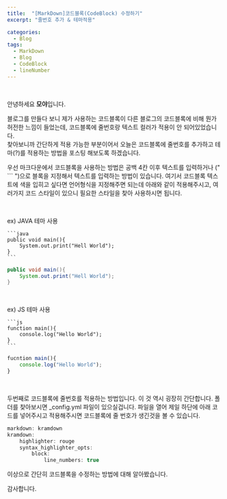 ```yaml
---
title:  "[MarkDown]코드블록(CodeBlock) 수정하기"
excerpt: "줄번호 추가 & 테마적용"

categories:
  - Blog
tags: 
  - MarkDown 
  - Blog
  - CodeBlock
  - lineNumber
---
```


<br/>

안녕하세요 **모야**입니다.

블로그를 만들다 보니 제가 사용하는 코드블록이 다른 블로그의 코드블록에 비해 뭔가 허전한 느낌이 들었는데,
코드블록에 줄번호랑 텍스트 컬러가 적용이 안 되어있었습니다.<br/>
찾아보니까 간단하게 적용 가능한 부분이어서 오늘은 코드블록에 줄번호를 추가하고 테마(?)를 적용하는
방법을 포스팅 해보도록 하겠습니다.


우선 마크다운에서 코드블록을 사용하는 방법은 공백 4칸 이후 텍스트를 입력하거나 (" ``` ")으로 블록을 지정해서 텍스트를 입력하는 방법이 있습니다.
여기서 코드블록 텍스트에 색을 입히고 싶다면 언어형식을 지정해주면 되는데 아래와 같이 적용해주시고, 여러가지 코드 스타일이 있으니 필요한 스타일을 찾아 사용하시면 됩니다.

<br/>

ex) JAVA 테마 사용

    ```java
    public void main(){
        System.out.print("Hell World");
    }
    ```

```java
public void main(){
    System.out.print("Hell World");
}
```

<br/>

ex) JS 테마 사용

    ```js
    function main(){
        console.log("Hello World");
    }
    ```

```js
fucntion main(){
    console.log("Hello World");
}
```

<br/>

두번째로 코드블록에 줄번호를 적용하는 방법입니다. 이 것 역시 굉장히 간단합니다.
폴더를 찾아보시면 _config.yml 파일이 있으실겁니다. 파일을 열어 제일 하단에 아래 코드를 넣어주시고
적용해주시면 코드블록에 줄 번호가 생긴것을 볼 수 있습니다.


```java
markdown: kramdown
kramdown:
    highlighter: rouge
    syntax_highlighter_opts:
        block:
            line_numbers: true
```


이상으로 간단히 코드블록을 수정하는 방법에 대해 알아봤습니다.


감사합니다.